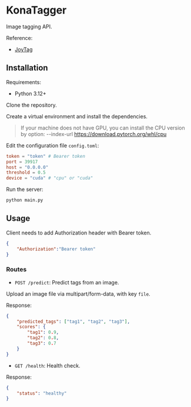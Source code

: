 # KonaTagger

Image tagging API.

Reference:
- [JoyTag](https://github.com/fpgaminer/joytag)

## Installation

Requirements:

- Python 3.12+

Clone the repository.

Create a virtual environment and install the dependencies.

> If your machine does not have GPU, you can install the CPU version by option: --index-url https://download.pytorch.org/whl/cpu

Edit the configuration file `config.toml`:

```toml
token = "token" # Bearer token
port = 39917
host = "0.0.0.0"
threshold = 0.5
device = "cuda" # "cpu" or "cuda"
```

Run the server:

```bash
python main.py
```

## Usage

Client needs to add Authorization header with Bearer token.

```json
{
    "Authorization":"Bearer token"
}
```

### Routes

- `POST /predict`: Predict tags from an image.

Upload an image file via multipart/form-data, with key `file`.

Response:

```json
{
    "predicted_tags": ["tag1", "tag2", "tag3"],
    "scores": {
        "tag1": 0.9,
        "tag2": 0.8,
        "tag3": 0.7
    }
}
```

- `GET /health`: Health check.

Response:

```json
{
    "status": "healthy"
}
```